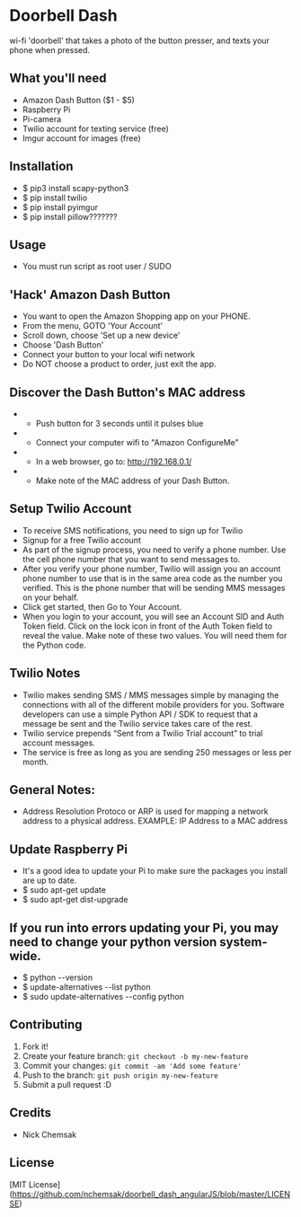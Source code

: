 # Doorbell Dash
wi-fi 'doorbell' that takes a photo of the button presser, and texts your phone when pressed.

## What you'll need
* Amazon Dash Button ($1 - $5)
* Raspberry Pi
* Pi-camera
* Twilio account for texting service (free)
* Imgur account for images (free)

## Installation
* $ pip3 install scapy-python3
* $ pip install twilio
* $ pip install pyimgur
* $ pip install pillow???????

## Usage
* You must run script as root user / SUDO

## 'Hack' Amazon Dash Button
* You want to open the Amazon Shopping app on your PHONE.
* From the menu, GOTO 'Your Account'
* Scroll down, choose 'Set up a new device'
* Choose 'Dash Button'
* Connect your button to your local wifi network
* Do NOT choose a product to order, just exit the app.

## Discover the Dash Button's MAC address
* - Push button for 3 seconds until it pulses blue
* - Connect your computer wifi to "Amazon ConfigureMe"
* - In a web browser, go to: http://192.168.0.1/
* - Make note of the MAC address of your Dash Button.

## Setup Twilio Account
* To receive SMS notifications, you need to sign up for Twilio
* Signup for a free Twilio account
* As part of the signup process, you need to verify a phone number. Use the cell phone number that you want to send messages to.
* After you verify your phone number, Twilio will assign you an account phone number to use that is in the same area code as the number you verified. This is the phone number that will be sending MMS messages on your behalf.
* Click get started, then Go to Your Account.
* When you login to your account, you will see an Account SID and Auth Token field. Click on the lock icon in front of the Auth Token field to reveal the value. Make note of these two values. You will need them for the Python code.

## Twilio Notes
* Twilio makes sending SMS / MMS messages simple by managing the connections with all of the different mobile providers for you. Software developers can use a simple Python API / SDK to request that a message be sent and the Twilio service takes care of the rest.
* Twilio service prepends “Sent from a Twilio Trial account” to trial account messages.
* The service is free as long as you are sending 250 messages or less per month.

## General Notes:
* Address Resolution Protoco or ARP is used for mapping a network address to a physical address. EXAMPLE:  IP Address to a MAC address

## Update Raspberry Pi
* It's a good idea to update your Pi to make sure the packages you install are up to date.
* $ sudo apt-get update
* $ sudo apt-get dist-upgrade

## If you run into errors updating your Pi, you may need to change your python version system-wide.
* $ python --version
* $ update-alternatives --list python
* $ sudo update-alternatives --config python

## Contributing
1. Fork it!
2. Create your feature branch: `git checkout -b my-new-feature`
3. Commit your changes: `git commit -am 'Add some feature'`
4. Push to the branch: `git push origin my-new-feature`
5. Submit a pull request :D

## Credits
* Nick Chemsak

## License
[MIT License] (https://github.com/nchemsak/doorbell_dash_angularJS/blob/master/LICENSE)


